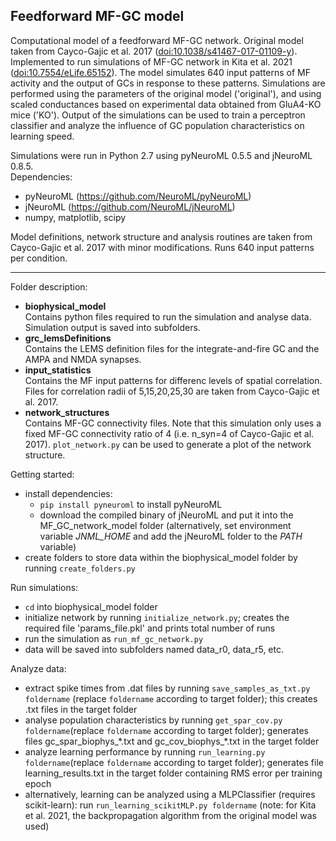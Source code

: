 ## Feedforward MF-GC model

Computational model of a feedforward MF-GC network. Original model taken from Cayco-Gajic et al. 2017 ([doi:10.1038/s41467-017-01109-y](https://dx.doi.org/10.1038/s41467-017-01109-y)). Implemented to run simulations of MF-GC network in Kita et al. 2021 ([doi:10.7554/eLife.65152](https://elifesciences.org/articles/65152)). The model simulates 640 input patterns of MF activity and the output of GCs in response to these patterns. Simulations are performed using the parameters of the original model ('original'), and using scaled conductances based on experimental data obtained from GluA4-KO mice ('KO'). Output of the simulations can be used to train a perceptron classifier and analyze the influence of GC population characteristics on learning speed.  
  
Simulations were run in Python 2.7 using pyNeuroML 0.5.5 and jNeuroML 0.8.5.  
Dependencies:  
* pyNeuroML (https://github.com/NeuroML/pyNeuroML)  
* jNeuroML (https://github.com/NeuroML/jNeuroML)  
* numpy, matplotlib, scipy  
  
Model definitions, network structure and analysis routines are taken from Cayco-Gajic et al. 2017 with minor modifications. Runs 640 input patterns per condition.
  
  ---
Folder description:  
* __biophysical_model__  
Contains python files required to run the simulation and analyse data. Simulation output is saved into subfolders.
* __grc_lemsDefinitions__  
Contains the LEMS definition files for the integrate-and-fire GC and the AMPA and NMDA synapses.
* __input_statistics__  
Contains the MF input patterns for differenc levels of spatial correlation. Files for correlation radii of 5,15,20,25,30 are taken from Cayco-Gajic et al. 2017.
* __network_structures__  
Contains MF-GC connectivity files. Note that this simulation only uses a fixed MF-GC connectivity ratio of 4 (i.e. n_syn=4 of Cayco-Gajic et al. 2017). `plot_network.py` can be used to generate a plot of the network structure.  
  
Getting started:  
* install dependencies:  
  * `pip install pyneuroml` to install pyNeuroML
  * download the compiled binary of jNeuroML and put it into the MF_GC_network_model folder (alternatively, set environment variable _JNML_HOME_ and add the jNeuroML folder to the _PATH_ variable)
* create folders to store data within the biophysical_model folder by running `create_folders.py`  

Run simulations:  
* `cd` into biophysical_model folder  
* initialize network by running `initialize_network.py`; creates the required file 'params_file.pkl' and prints total number of runs  
* run the simulation as `run_mf_gc_network.py`  
* data will be saved into subfolders named data_r0, data_r5, etc.  
  
Analyze data:  
* extract spike times from .dat files by running `save_samples_as_txt.py foldername` (replace `foldername` according to target folder); this creates .txt files in the target folder   
* analyse population characteristics by running `get_spar_cov.py foldername`(replace `foldername` according to target folder); generates files gc_spar_biophys_\*.txt and gc_cov_biophys_\*.txt in the target folder  
* analyze learning performance by running `run_learning.py foldername`(replace `foldername` according to target folder); generates file learning_results.txt in the target folder containing RMS error per training epoch  
* alternatively, learning can be analyzed using a MLPClassifier (requires scikit-learn): run `run_learning_scikitMLP.py foldername` (note: for Kita et al. 2021, the backpropagation algorithm from the original model was used)
